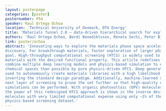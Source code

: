 ```yaml
---
layout: posterpage
categories: [poster]
posternumber: P54
speaker: Raul Ortega Ochoa
location: 'Technical University of Denmark, DTU Energy'
title: 'Materials funnel 2.0 – data-driven hierarchical search for exploration of vast chemical spaces'
authors: 'Raul Ortega Ochoa, Bardi Benediktsson, Renata Sechi, Peter Bjørn Jørgensen, Arghya Bhowmik'
link: poster/ochoa
abstract: 'Innovating ways to explore the materials phase space accelerates functional materials
discovery. For breakthrough materials, faster exploration of larger phase spaces is a key
goal. High-throughput computational screening (HTCS) is widely used to rapidly search for
materials with the desired functional property. This article redefines the HTCS methods to
combine multiple deep learning models and physics-based simulation to explore much larger
chemical spaces than possible by pure physics-driven HTCS. Deep generative models are
used to autonomously create materials libraries with a high likelihood of desired properties,
inverting the standard design paradigm. Additionally, machine-learned surrogates enable the
next layer of screening to prune the set further so that high-quality quantum-mechanical
simulations can be performed. With organic photovoltaic (OPV) molecules as a test bench,
the power of this redesigned HTCS approach is shown in the inverse design of OPV
molecules with very limited computational expense using only ∼1% of the original
physics-based screening dataset.'
---
```

